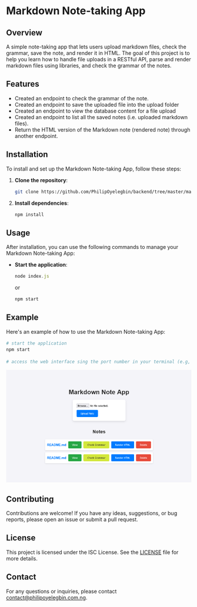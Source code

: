 # Markdown Note-taking App

## Overview
A simple note-taking app that lets users upload markdown files, check the grammar, save the note, and render it in HTML. The goal of this project is to help you learn how to handle file uploads in a RESTful API, parse and render markdown files using libraries, and check the grammar of the notes.

## Features
- Created an endpoint to check the grammar of the note.
- Created an endpoint to save the uploaded file into the upload folder
- Created an endpoint to view the database content for a file upload
- Created an endpoint to list all the saved notes (i.e. uploaded markdown files).
- Return the HTML version of the Markdown note (rendered note) through another endpoint.

## Installation
To install and set up the Markdown Note-taking App, follow these steps:

1. **Clone the repository**:
   ```bash
   git clone https://github.com/PhilipOyelegbin/backend/tree/master/markdown-note-taking.git
   ```

2. **Install dependencies**:
   ```bash
   npm install
   ```

## Usage
After installation, you can use the following commands to manage your Markdown Note-taking App:

- **Start the application**:
  ```javascript
  node index.js
  ```
    or
  ```javascript
  npm start
  ```

## Example
Here's an example of how to use the Markdown Note-taking App:

```bash
# start the application
npm start

# access the web interface sing the port number in your terminal (e.g, http://localhost:3001)
```
![preview](./public/image/preview.png)

## Contributing
Contributions are welcome! If you have any ideas, suggestions, or bug reports, please open an issue or submit a pull request.

## License
This project is licensed under the ISC License. See the [LICENSE](LICENSE) file for more details.

## Contact
For any questions or inquiries, please contact [contact@philipoyelegbin.com.ng](mailto:contact@philipoyelegbin.com.ng).
